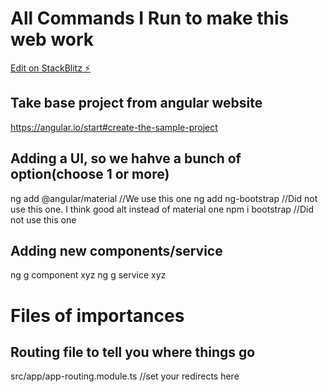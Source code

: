 # All Commands I Run to make this web work

[Edit on StackBlitz ⚡️](https://stackblitz.com/edit/angular-am1cka)

## Take base project from angular website

https://angular.io/start#create-the-sample-project

## Adding a UI, so we hahve a bunch of option(choose 1 or more)

ng add @angular/material //We use this one
ng add ng-bootstrap //Did not use this one. I think good alt instead of material one
npm i bootstrap //Did not use this one

## Adding new components/service

ng g component xyz
ng g service xyz

# Files of importances

## Routing file to tell you where things go

src/app/app-routing.module.ts //set your redirects here
